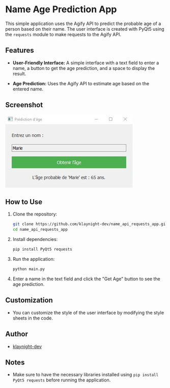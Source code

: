 # Name Age Prediction App

This simple application uses the Agify API to predict the probable age of a person based on their name. The user interface is created with PyQt5 using the `requests` module to make requests to the Agify API.

## Features

- **User-Friendly Interface:** A simple interface with a text field to enter a name, a button to get the age prediction, and a space to display the result.

- **Age Prediction:** Uses the Agify API to estimate age based on the entered name.

## Screenshot

![Application Screenshot](src/screenshot.png)

## How to Use

1. Clone the repository:

   ```bash
   git clone https://github.com/klaynight-dev/name_api_requests_app.git
   cd name_api_requests_app
   ```

2. Install dependencies:

   ```bash
   pip install PyQt5 requests
   ```

3. Run the application:

   ```bash
   python main.py
   ```

4. Enter a name in the text field and click the "Get Age" button to see the age prediction.

## Customization

- You can customize the style of the user interface by modifying the style sheets in the code.

## Author

- [klaynight-dev](https://github.com/klaynight-dev)

## Notes

- Make sure to have the necessary libraries installed using `pip install PyQt5 requests` before running the application.
